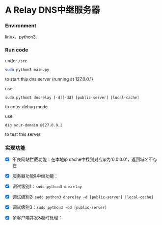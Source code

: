 #  A Relay DNS中继服务器

### Environment

linux，python3.

### Run code

under `/src`

```bash
sudo python3 main.py
```
to start this dns server (running at 127.0.0.1)

use
```
sudo python3 dnsrelay [-d][-dd] [public-server] [local-cache]
```
to enter debug mode

use
```
dig your-domain @127.0.0.1
```
to test this server

### 实现功能

- [x] 不良网站拦截功能：在本地ip cache中找到对应ip为'0.0.0.0'，返回域名不存在

- [x] 服务器功能&中继功能：

- [x] 调试级别1：`sudo python3 dnsrelay`

- [x] 调试级别2: `sudo python3 dnsrelay -d [public-server] [local-cache]`

- [x] 调试级别3：`sudo python3 -dd [public-server]`

- [x] 多客户端并发&超时处理：




